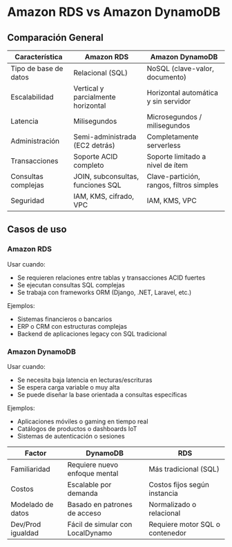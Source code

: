 # Amazon RDS vs Amazon DynamoDB

##  Comparación General

| Característica         | Amazon RDS                          | Amazon DynamoDB                           |
|------------------------|-------------------------------------|--------------------------------------------|
| Tipo de base de datos  | Relacional (SQL)                    | NoSQL (clave-valor, documento)             |
| Escalabilidad          | Vertical y parcialmente horizontal  | Horizontal automática y sin servidor       |
| Latencia               | Milisegundos                        | Microsegundos / milisegundos               |
| Administración         | Semi-administrada (EC2 detrás)      | Completamente serverless                   |
| Transacciones          | Soporte ACID completo               | Soporte limitado a nivel de ítem           |
| Consultas complejas    | JOIN, subconsultas, funciones SQL   | Clave-partición, rangos, filtros simples   |
| Seguridad              | IAM, KMS, cifrado, VPC              | IAM, KMS, VPC                              |

##  Casos de uso

### Amazon RDS
Usar cuando:
- Se requieren relaciones entre tablas y transacciones ACID fuertes
- Se ejecutan consultas SQL complejas
- Se trabaja con frameworks ORM (Django, .NET, Laravel, etc.)

Ejemplos:
- Sistemas financieros o bancarios
- ERP o CRM con estructuras complejas
- Backend de aplicaciones legacy con SQL tradicional

### Amazon DynamoDB
Usar cuando:
- Se necesita baja latencia en lecturas/escrituras
- Se espera carga variable o muy alta
- Se puede diseñar la base orientada a consultas específicas

Ejemplos:
- Aplicaciones móviles o gaming en tiempo real
- Catálogos de productos o dashboards IoT
- Sistemas de autenticación o sesiones


| Factor                  | DynamoDB                          | RDS                                    |
|-------------------------|-----------------------------------|-----------------------------------------|
| Familiaridad            | Requiere nuevo enfoque mental     | Más tradicional (SQL)                   |
| Costos                  | Escalable por demanda             | Costos fijos según instancia            |
| Modelado de datos       | Basado en patrones de acceso      | Normalizado o relacional                |
| Dev/Prod igualdad       | Fácil de simular con LocalDynamo  | Requiere motor SQL o contenedor         |
